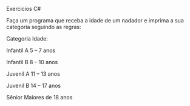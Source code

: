 Exercicios C#

Faça um programa que receba a idade de um nadador e imprima a sua
categoria seguindo as regras:

Categoria Idade:

Infantil A      5 – 7 anos

Infantil B      8 – 10 anos

Juvenil A       11 – 13 anos

Juvenil B       14 – 17 anos

Sênior Maiores de 18 anos
